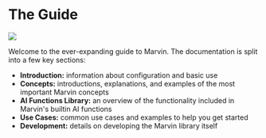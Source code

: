 # The Guide

![](../../img/heroes/life_the_universe_and_ai.png)
<!-- ![](../../img/heroes/incredible_even_worse_hero.png) -->

Welcome to the ever-expanding guide to Marvin. 
The documentation is split into a few key sections:

- **Introduction:** information about configuration and basic use
- **Concepts:** introductions, explanations, and examples of the most important Marvin concepts
- **AI Functions Library:** an overview of the functionality included in Marvin's builtin AI functions
- **Use Cases:** common use cases and examples to help you get started
- **Development:** details on developing the Marvin library itself